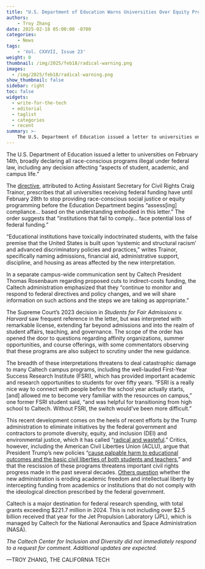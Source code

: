 ```yaml
---
title: "U.S. Department of Education Warns Universities Over Equity Programs, Threatens Federal Funding"
authors: 
    - Troy Zhang
date: 2025-02-18 05:00:00 -0700
categories:
    - News
tags:
    - 'Vol. CXXVII, Issue 23'
weight: 0
thumbnail: /img/2025/feb18/radical-warning.png
images:
  - /img/2025/feb18/radical-warning.png
show_thumbnail: false
sidebar: right
toc: false
widgets:
  - write-for-the-tech
  - editorial
  - taglist
  - categories
  - recent
summary: >-
    The U.S. Department of Education issued a letter to universities on February 14th, broadly declaring all race-conscious programs illegal under federal law, including any decision affecting “aspects of student, academic, and campus life.”
---
```


The U.S. Department of Education issued a letter to universities on February 14th, broadly declaring all race-conscious programs illegal under federal law, including any decision affecting “aspects of student, academic, and campus life.”

The [directive](https://www.ed.gov/media/document/dear-colleague-letter-sffa-v-harvard-109506.pdf), attributed to Acting Assistant Secretary for Civil Rights Craig Trainor, prescribes that all universities receiving federal funding have until February 28th to stop providing race-conscious social justice or equity programming before the Education Department begins “assess[ing] compliance… based on the understanding embodied in this letter.” The order suggests that “institutions that fail to comply… face potential loss of federal funding.”

“Educational institutions have toxically indoctrinated students, with the false premise that the United States is built upon ‘systemic and structural racism’ and advanced discriminatory policies and practices,” writes Trainor, specifically naming admissions, financial aid, administrative support, discipline, and housing as areas affected by the new interpretation.

In a separate campus-wide communication sent by Caltech President Thomas Rosenbaum regarding proposed cuts to indirect-costs funding, the Caltech administration emphasized that they “continue to monitor and respond to federal directives and policy changes, and we will share information on such actions and the steps we are taking as appropriate.” 

The Supreme Court’s 2023 decision in *Students for Fair Admissions v. Harvard* saw frequent reference in the letter, but was interpreted with remarkable license, extending far beyond admissions and into the realm of student affairs, teaching, and governance. The scope of the order has opened the door to questions regarding affinity organizations, summer opportunities, and course offerings, with some commentators observing that these programs are also subject to scrutiny under the new guidance.

The breadth of these interpretations threatens to deal catastrophic damage to many Caltech campus programs, including the well-lauded First-Year Success Research Institute (FSRI), which has provided important academic and research opportunities to students for over fifty years. “FSRI is a really nice way to connect with people before the school year actually starts, [and] allowed me to become very familiar with the resources on campus,” one former FSRI student said, “and was helpful for transitioning from high school to Caltech. Without FSRI, the switch would’ve been more difficult.”

This recent development comes on the heels of recent efforts by the Trump administration to eliminate initiatives by the federal government and contractors to promote diversity, equity, and inclusion (DEI) and environmental justice, which it has called “[radical and wasteful](https://www.whitehouse.gov/presidential-actions/2025/01/ending-radical-and-wasteful-government-dei-programs-and-preferencing/).” Critics, however, including the American Civil Liberties Union (ACLU), argue that President Trump’s new policies “[cause palpable harm to educational outcomes and the basic civil liberties of both students and teachers](https://www.aclu.org/trump-on-dei-and-anti-discrimination-law),” and that the rescission of these programs threatens important civil rights progress made in the past several decades. [Others question](https://www.nytimes.com/2025/01/24/opinion/trump-dei-education-harvard.html) whether the new administration is eroding academic freedom and intellectual liberty by intercepting funding from academics or institutions that do not comply with the ideological direction prescribed by the federal government.

Caltech is a major destination for federal research spending, with total grants exceeding $221.7 million in 2024. This is not including over $2.5 billion received that year for the Jet Propulsion Laboratory (JPL), which is managed by Caltech for the National Aeronautics and Space Administration (NASA).

*The Caltech Center for Inclusion and Diversity did not immediately respond to a request for comment. Additional updates are expected.*

—TROY ZHANG, THE CALIFORNIA TECH
